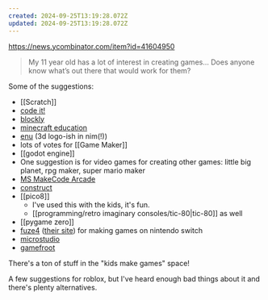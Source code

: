 ```yaml
---
created: 2024-09-25T13:19:28.072Z
updated: 2024-09-25T13:19:28.072Z
---
```

https://news.ycombinator.com/item?id=41604950

> My 11 year old has a lot of interest in creating games... Does anyone know what’s out there that would work for them?

Some of the suggestions:

- [[Scratch]]
- [code it!](https://app.code-it-studio.de/course/step/4/44)
- [blockly](https://developers.google.com/blockly)
- [minecraft education](https://education.minecraft.net/en-us)
- [enu](https://getenu.com/) (3d logo-ish in nim(!))
- lots of votes for [[Game Maker]]
- [[godot engine]]
- One suggestion is for video games for creating other games: little big planet, rpg maker, super mario maker
- [MS MakeCode Arcade](https://arcade.makecode.com/)
- [construct](https://editor.construct.net/)
- [[pico8]]
	- I've used this with the kids, it's fun.
	- [[programming/retro imaginary consoles/tic-80|tic-80]] as well
- [[pygame zero]]
- [fuze4](https://www.nintendo.com/us/store/products/fuze4-nintendo-switch-switch/) ([their site](https://www.fuze.co.uk/about-fuze4-nintendo-switch.html)) for making games on nintendo switch
- [microstudio](https://microstudio.dev/)
- [gamefroot](https://make.gamefroot.com/)

There's a ton of stuff in the "kids make games" space!

A few suggestions for roblox, but I've heard enough bad things about it and there's plenty alternatives.